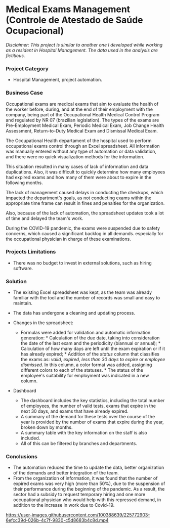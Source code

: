 # Medical Exams Management (Controle de Atestado de Saúde Ocupacional)

*Disclaimer: This project is similar to another one I developed while working as a resident in Hospital Management. The data used in the analysis are fictitious.*

### Project Category

* Hospital Management, project automation.

### Business Case

Occupational exams are medical exams that aim to evaluate the health of the worker before, during, and at the end of their employment with the company, being part of the Occupational Health Medical Control Program and regulated by NR 07 (brazilian legislation). The types of the exams are Pre-Employment Medical Exam, Periodic Medical Exam, Job Change Health Assessment, Return-to-Duty Medical Exam and Dismissal Medical Exam.

The Occupational Health departament of the hospital used to perform occupational exams control through an Excel spreadsheet. All information was manually entered without any type of automation or data validation, and there were no quick visualization methods for the information.

This situation resulted in many cases of lack of information and data duplications. Also, it was difficult to quickly determine how many employees had expired exams and how many of them were about to expire in the following months.

The lack of management caused delays in conducting the checkups, which impacted the department's goals, as not conducting exams within the appropriate time frame can result in fines and penalties for the organization.

Also, because of the lack of automation, the spreadsheet updates took a lot of time and delayed the team's work.

During the COVID-19 pandemic, the exams were suspended due to safety concerns, which caused a significant backlog in all demands. especially for the occupational physician in charge of these examinations.

### Projects Limitations

* There was no budget to invest in external solutions, such as hiring software.

### Solution

* The existing Excel spreadsheet was kept, as the team was already familiar with the tool and the number of records was small and easy to maintain.
* The data has undergone a cleaning and updating process.

* Changes in the spreadsheet:
     * Formulas were added for validation and automatic information generation:
           * Calculation of the due date, taking into consideration the date of the last exam and the periodicity (biannual or annual);
           * Calculation of how many days are left until the exam expiration or if it has already expired;
           * Addition of the *status* column that classifies the exams as: *valid*, *expired*, *less than 30 days to expire* or *employee dismissed*. In this column, a color format was added, assigning different colors to each of the statuses.
           * The status of the employee's suitability for employment was indicated in a new column.

* Dashboard
     * The dashboard includes the key statistics, including the total number of employees, the number of valid tests, exams that expire in the next 30 days, and exams that have already expired. 
     * A summary of the demand for these tests over the course of the year is provided by the number of exams that expire during the year, broken down by months. 
     * A summary table with the key information on the staff is also included.
     * All of this can be filtered by branches and departments.


### Conclusions

* The automation reduced the time to update the data, better organization of the demands and better integration of the team.
* From the organization of information, it was found that the number of expired exams was very high (more than 50%), due to the suspension of their performance during the beginning of the pandemic. As a result, the sector had a subsidy to request temporary hiring and one more occupational physician who would help with this repressed demand, in addition to the increase in work due to Covid-19.


https://user-images.githubusercontent.com/100388639/225772903-6efcc39d-026b-4c7f-9830-c5d8683b4c8d.mp4

